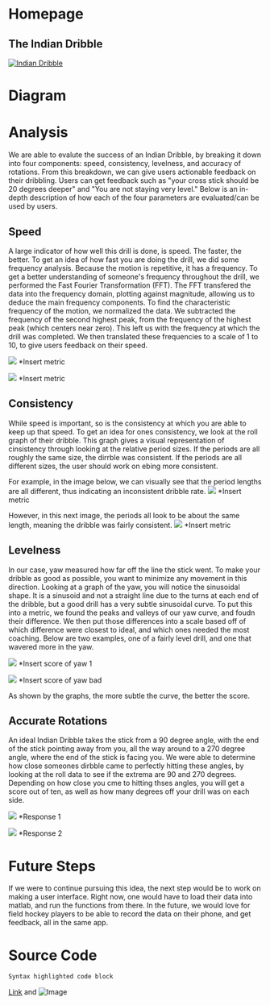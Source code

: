 # Homepage  
## The Indian Dribble
[![Indian Dribble](https://img.youtube.com/vi/1vc94igXQo/0.jpg)](https://www.youtube.com/watch?v=-1vc94igXQo)
# Diagram
# Analysis
We are able to evalute the success of an Indian Dribble, by breaking it down into four components: speed, consistency, levelness, and accuracy of rotations. From this breakdown, we can give users actionable feedback on their dribbling. Users can get feedback such as "your cross stick should be 20 degrees deeper" and "You are not staying very level." Below is an in-depth description of how each of the four parameters are evaluated/can be used by users.

## Speed
A large indicator of how well this drill is done, is speed. The faster, the better. To get an idea of how fast you are doing the drill, we did some frequency analysis. Because the motion is repetitive, it has a frequency. To get a better understanding of someone's frequency throughout the drill, we performed the Fast Fourier Transformation (FFT). The FFT transfered the data into the frequency domain, plotting against magnitude, allowing us to deduce the main frequency components. To find the characteristic frequency of the motion, we normalized the data. We subtracted the frequency of the second highest peak, from the frequency of the highest peak (which centers near zero). This left us with the frequency at which the drill was completed. We then translated these frequencies to a scale of 1 to 10, to give users feedback on their speed.

![](./grace_graph.png)
*Insert metric

![](./grace_graph.png)
*Insert metric

## Consistency
While speed is important, so is the consistency at which you are able to keep up that speed. To get an idea for ones consistency, we look at the roll graph of their dribble. This graph gives a visual representation of cinsistency through looking at the relative period sizes. If the periods are all roughly the same size, the dirrble was consistent. If the periods are all different sizes, the user should work on ebing more consistent.

For example, in the image below, we can visually see that the period lengths are all different, thus indicating an inconsistent dribble rate.
![](./grace_graph.png)
*Insert metric

However, in this next image, the periods all look to be about the same length, meaning the dribble was fairly consistent.
![](./grace_graph.png)
*Insert metric

## Levelness
In our case, yaw measured how far off the line the stick went. To make your dribble as good as possible, you want to minimize any movement in this direction. Looking at a graph of the yaw, you will notice the sinusoidal shape. It is a sinusoid and not a straight line due to the turns at each end of the dribble, but a good drill has a very subtle sinusoidal curve. To put this into a metric, we found the peaks and valleys of our yaw curve, and foudn their difference. We then put those differences into a scale based off of which difference were closest to ideal, and which ones needed the most coaching. Below are two examples, one of a fairly level drill, and one that wavered more in the yaw.

![](./grace_graph.png)
*Insert score of yaw 1

![](./grace_graph.png)
*Insert score of yaw bad

As shown by the graphs, the more subtle the curve, the better the score.

## Accurate Rotations
An ideal Indian Dribble takes the stick from a 90 degree angle, with the end of the stick pointing away from you, all the way around to a 270 degree angle, where the end of the stick is facing you. We were able to determine how close someones dirbble came to perfectly hitting these angles, by looking at the roll data to see if the extrema are 90 and 270 degrees. Depending on how close you cme to hitting thses angles, you will get a score out of ten, as well as how many degrees off your drill was on each side.

![](./grace_graph.png)
*Response 1

![](./grace_graph.png)
*Response 2

# Future Steps
If we were to continue pursuing this idea, the next step would be to work on making a user interface. Right now, one would have to load their data into matlab, and run the functions from there. In the future, we would love for field hockey players to be able to record the data on their phone, and get feedback, all in the same app.

# Source Code
```markdown
Syntax highlighted code block
```
[Link](url) and ![Image](src)

    
